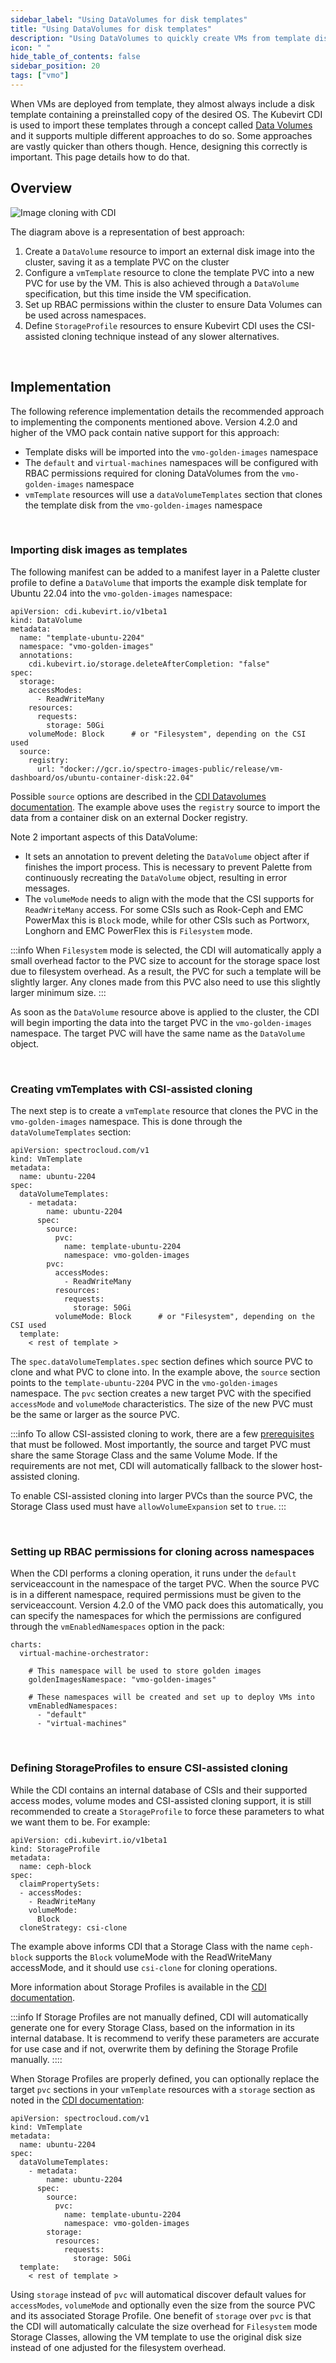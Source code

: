 ```yaml
---
sidebar_label: "Using DataVolumes for disk templates"
title: "Using DataVolumes for disk templates"
description: "Using DataVolumes to quickly create VMs from template disks in Palette Virtual Machine Orchestrator"
icon: " "
hide_table_of_contents: false
sidebar_position: 20
tags: ["vmo"]
---
```




When VMs are deployed from template, they almost always include a disk template containing a preinstalled copy of the desired OS. The Kubevirt CDI is used to import these templates through a concept called [Data Volumes](https://github.com/kubevirt/containerized-data-importer/blob/main/doc/datavolumes.md) and it supports multiple different approaches to do so. Some approaches are vastly quicker than others though. Hence, designing this correctly is important. This page details how to do that.


## Overview

![Image cloning with CDI](/cdi-disk-clone.png)

The diagram above is a representation of best approach:
1. Create a `DataVolume` resource to import an external disk image into the cluster, saving it as a template PVC on the cluster
2. Configure a `vmTemplate` resource to clone the template PVC into a new PVC for use by the VM. This is also achieved through a `DataVolume` specification, but this time inside the VM specification.
3. Set up RBAC permissions within the cluster to ensure Data Volumes can be used across namespaces.
4. Define `StorageProfile` resources to ensure Kubevirt CDI uses the CSI-assisted cloning technique instead of any slower alternatives.

<br />

## Implementation

The following reference implementation details the recommended approach to implementing the components mentioned above. Version 4.2.0 and higher of the VMO pack contain native support for this approach:
* Template disks will be imported into the `vmo-golden-images` namespace
* The `default` and `virtual-machines` namespaces will be configured with RBAC permissions required for cloning DataVolumes from the `vmo-golden-images` namespace
* `vmTemplate` resources will use a `dataVolumeTemplates` section that clones the template disk from the `vmo-golden-images` namespace

<br />

### Importing disk images as templates

The following manifest can be added to a manifest layer in a Palette cluster profile to define a `DataVolume` that imports the example disk template for Ubuntu 22.04 into the `vmo-golden-images` namespace:

```
apiVersion: cdi.kubevirt.io/v1beta1
kind: DataVolume
metadata:
  name: "template-ubuntu-2204"
  namespace: "vmo-golden-images"
  annotations:
    cdi.kubevirt.io/storage.deleteAfterCompletion: "false"
spec:
  storage:
    accessModes:
      - ReadWriteMany
    resources:
      requests:
        storage: 50Gi
    volumeMode: Block      # or "Filesystem", depending on the CSI used
  source:
    registry:
      url: "docker://gcr.io/spectro-images-public/release/vm-dashboard/os/ubuntu-container-disk:22.04"
```

Possible `source` options are described in the [CDI Datavolumes documentation](https://github.com/kubevirt/containerized-data-importer/blob/main/doc/datavolumes.md#source). The example above uses the `registry` source to import the data from a container disk on an external Docker registry.

Note 2 important aspects of this DataVolume:
* It sets an annotation to prevent deleting the `DataVolume` object after if finishes the import process. This is necessary to prevent Palette from continuously recreating the `DataVolume` object, resulting in error messages.
* The `volumeMode` needs to align with the mode that the CSI supports for `ReadWriteMany` access. For some CSIs such as Rook-Ceph and EMC PowerMax this is `Block` mode, while for other CSIs such as Portworx, Longhorn and EMC PowerFlex this is `Filesystem` mode.

:::info
When `Filesystem` mode is selected, the CDI will automatically apply a small overhead factor to the PVC size to account for the storage space lost due to filesystem overhead. As a result, the PVC for such a template will be slightly larger. Any clones made from this PVC also need to use this slightly larger minimum size.
:::

As soon as the `DataVolume` resource above is applied to the cluster, the CDI will begin importing the data into the target PVC in the `vmo-golden-images` namespace. The target PVC will have the same name as the `DataVolume` object.

<br />

### Creating vmTemplates with CSI-assisted cloning

The next step is to create a `vmTemplate` resource that clones the PVC in the `vmo-golden-images` namespace. This is done through the `dataVolumeTemplates` section:

```
apiVersion: spectrocloud.com/v1
kind: VmTemplate
metadata:
  name: ubuntu-2204
spec:
  dataVolumeTemplates:
    - metadata:
        name: ubuntu-2204
      spec:
        source:
          pvc: 
            name: template-ubuntu-2204
            namespace: vmo-golden-images
        pvc:
          accessModes:
            - ReadWriteMany
          resources:
            requests:
              storage: 50Gi
          volumeMode: Block      # or "Filesystem", depending on the CSI used
  template:
    < rest of template >
```

The `spec.dataVolumeTemplates.spec` section defines which source PVC to clone and what PVC to clone into. In the example above, the `source` section points to the `template-ubuntu-2204` PVC in the `vmo-golden-images` namespace. The `pvc` section creates a new target PVC with the specified `accessMode` and `volumeMode` characteristics. The size of the new PVC must be the same or larger as the source PVC.

:::info
To allow CSI-assisted cloning to work, there are a few [prerequisites](https://github.com/kubevirt/containerized-data-importer/blob/main/doc/csi-cloning.md#prerequisites) that must be followed. Most importantly, the source and target PVC must share the same Storage Class and the same Volume Mode. If the requirements are not met, CDI will automatically fallback to the slower host-assisted cloning.

To enable CSI-assisted cloning into larger PVCs than the source PVC, the Storage Class used must have `allowVolumeExpansion` set to `true`.
:::

<br />

### Setting up RBAC permissions for cloning across namespaces

When the CDI performs a cloning operation, it runs under the `default` serviceaccount in the namespace of the target PVC. When the source PVC is in a different namespace, required permissions must be given to the serviceaccount. Version 4.2.0 of the VMO pack does this automatically, you can specify the namespaces for which the permissions are configured through the `vmEnabledNamespaces` option in the pack:

```
charts:
  virtual-machine-orchestrator:

    # This namespace will be used to store golden images
    goldenImagesNamespace: "vmo-golden-images"

    # These namespaces will be created and set up to deploy VMs into
    vmEnabledNamespaces:
      - "default"
      - "virtual-machines"
```

<br />

### Defining StorageProfiles to ensure CSI-assisted cloning

While the CDI contains an internal database of CSIs and their supported access modes, volume modes and CSI-assisted cloning support, it is still recommended to create a `StorageProfile` to force these parameters to what we want them to be. For example:

```
apiVersion: cdi.kubevirt.io/v1beta1
kind: StorageProfile
metadata:
  name: ceph-block
spec:
  claimPropertySets: 
  - accessModes:
    - ReadWriteMany
    volumeMode: 
      Block
  cloneStrategy: csi-clone
```

The example above informs CDI that a Storage Class with the name `ceph-block` supports the `Block` volumeMode with the ReadWriteMany accessMode, and it should use `csi-clone` for cloning operations.

More information about Storage Profiles is available in the [CDI documentation](https://github.com/kubevirt/containerized-data-importer/blob/main/doc/storageprofile.md).

:::info
If Storage Profiles are not manually defined, CDI will automatically generate one for every Storage Class, based on the information in its internal database. It is recommend to verify these parameters are accurate for use case and if not, overwrite them by defining the Storage Profile manually.
::::

When Storage Profiles are properly defined, you can optionally replace the target `pvc` sections in your `vmTemplate` resources with a `storage` section as noted in the [CDI documentation](https://github.com/kubevirt/containerized-data-importer/blob/main/doc/datavolumes.md#storage):

```
apiVersion: spectrocloud.com/v1
kind: VmTemplate
metadata:
  name: ubuntu-2204
spec:
  dataVolumeTemplates:
    - metadata:
        name: ubuntu-2204
      spec:
        source:
          pvc: 
            name: template-ubuntu-2204
            namespace: vmo-golden-images
        storage:
          resources:
            requests:
              storage: 50Gi
  template:
    < rest of template >
```

Using `storage` instead of `pvc` will automatical discover default values for `accessModes`, `volumeMode` and optionally even the size from the source PVC and its associated Storage Profile. One benefit of `storage` over `pvc` is that the CDI will automatically calculate the size overhead for `Filesystem` mode Storage Classes, allowing the VM template to use the original disk size instead of one adjusted for the filesystem overhead.
